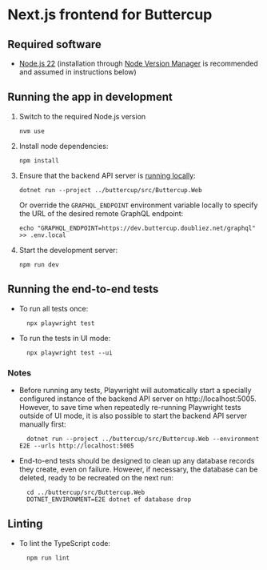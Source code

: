 # Next.js frontend for Buttercup

## Required software

- [Node.js 22](https://nodejs.org) (installation through [Node Version
  Manager](https://github.com/nvm-sh/nvm) is recommended and assumed in instructions below)

## Running the app in development

1.  Switch to the required Node.js version

        nvm use

2.  Install node dependencies:

        npm install

3.  Ensure that the backend API server is [running
    locally](https://github.com/smfeest/buttercup/blob/main/README.md#running-the-app):

        dotnet run --project ../buttercup/src/Buttercup.Web

    Or override the `GRAPHQL_ENDPOINT` environment variable locally to specify the URL of the
    desired remote GraphQL endpoint:

        echo "GRAPHQL_ENDPOINT=https://dev.buttercup.doubliez.net/graphql" >> .env.local

4.  Start the development server:

        npm run dev

## Running the end-to-end tests

- To run all tests once:

        npx playwright test

- To run the tests in UI mode:

        npx playwright test --ui

### Notes

- Before running any tests, Playwright will automatically start a specially configured instance of
  the backend API server on http://localhost:5005. However, to save time when repeatedly re-running
  Playwright tests outside of UI mode, it is also possible to start the backend API server manually
  first:

        dotnet run --project ../buttercup/src/Buttercup.Web --environment E2E --urls http://localhost:5005

- End-to-end tests should be designed to clean up any database records they create, even on failure.
  However, if necessary, the database can be deleted, ready to be recreated on the next run:

        cd ../buttercup/src/Buttercup.Web
        DOTNET_ENVIRONMENT=E2E dotnet ef database drop

## Linting

- To lint the TypeScript code:

        npm run lint
